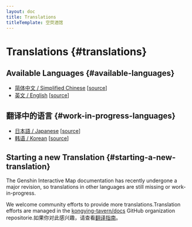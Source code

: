 ```yaml
---
layout: doc
title: Translations
titleTemplate: 空荧酒馆
---
```


# Translations {#translations}

## Available Languages {#available-languages}

- [简体中文 / Simplified Chinese](index.md) [[source](https://github.com/kongying-tavern/docs/tree/next/src/)]
- [英文 / English](./en/index.md) [[source](https://github.com/kongying-tavern/docs/tree/next/src/en)]

## 翻译中的语言 {#work-in-progress-languages}

- [日本語 / Japanese](./ja/index.md) [[source](https://github.com/kongying-tavern/docs/tree/next/src/ja)]
- [韩语 / Korean](./ko/index.md) [[source](https://github.com/kongying-tavern/docs/tree/next/src/kr)]

## Starting a new Translation {#starting-a-new-translation}

The Genshin Interactive Map documentation has recently undergone a major revision, so translations in other languages are still missing or work-in-progress.

We welcome community efforts to provide more translations.Translation efforts are managed in the [kongying-tavern/docs](https://github.com/kongying-tavern/docs) GitHub organization repositorie.如果你对此感兴趣，请查看[翻译指南](https://github.com/kongying-tavern/docs/blob/next/.github/translation-guide.md)。
